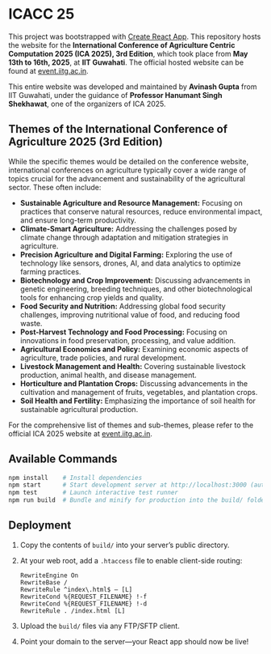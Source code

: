 # ICACC 25

This project was bootstrapped with [Create React App](https://github.com/facebook/create-react-app). This repository hosts the website for the **International Conference of Agriculture Centric Computation 2025 (ICA 2025), 3rd Edition**, which took place from **May 13th to 16th, 2025**, at **IIT Guwahati**. The official hosted website can be found at [event.iitg.ac.in](https://event.iitg.ac.in/ica25).

This entire website was developed and maintained by **Avinash Gupta** from IIT Guwahati, under the guidance of **Professor Hanumant Singh Shekhawat**, one of the organizers of ICA 2025.

## Themes of the International Conference of Agriculture 2025 (3rd Edition)

While the specific themes would be detailed on the conference website, international conferences on agriculture typically cover a wide range of topics crucial for the advancement and sustainability of the agricultural sector. These often include:

  * **Sustainable Agriculture and Resource Management:** Focusing on practices that conserve natural resources, reduce environmental impact, and ensure long-term productivity.
  * **Climate-Smart Agriculture:** Addressing the challenges posed by climate change through adaptation and mitigation strategies in agriculture.
  * **Precision Agriculture and Digital Farming:** Exploring the use of technology like sensors, drones, AI, and data analytics to optimize farming practices.
  * **Biotechnology and Crop Improvement:** Discussing advancements in genetic engineering, breeding techniques, and other biotechnological tools for enhancing crop yields and quality.
  * **Food Security and Nutrition:** Addressing global food security challenges, improving nutritional value of food, and reducing food waste.
  * **Post-Harvest Technology and Food Processing:** Focusing on innovations in food preservation, processing, and value addition.
  * **Agricultural Economics and Policy:** Examining economic aspects of agriculture, trade policies, and rural development.
  * **Livestock Management and Health:** Covering sustainable livestock production, animal health, and disease management.
  * **Horticulture and Plantation Crops:** Discussing advancements in the cultivation and management of fruits, vegetables, and plantation crops.
  * **Soil Health and Fertility:** Emphasizing the importance of soil health for sustainable agricultural production.

For the comprehensive list of themes and sub-themes, please refer to the official ICA 2025 website at [event.iitg.ac.in](https://event.iitg.ac.in/ica25).

## Available Commands

```bash
npm install    # Install dependencies
npm start      # Start development server at http://localhost:3000 (auto-reloads on changes)
npm test       # Launch interactive test runner
npm run build  # Bundle and minify for production into the build/ folder
```

## Deployment

1. Copy the contents of `build/` into your server’s public directory.

2. At your web root, add a `.htaccess` file to enable client-side routing:

   ```apacheconf
   RewriteEngine On
   RewriteBase /
   RewriteRule ^index\.html$ – [L]
   RewriteCond %{REQUEST_FILENAME} !-f
   RewriteCond %{REQUEST_FILENAME} !-d
   RewriteRule . /index.html [L]
   ```

3. Upload the `build/` files via any FTP/SFTP client.

4. Point your domain to the server—your React app should now be live!


